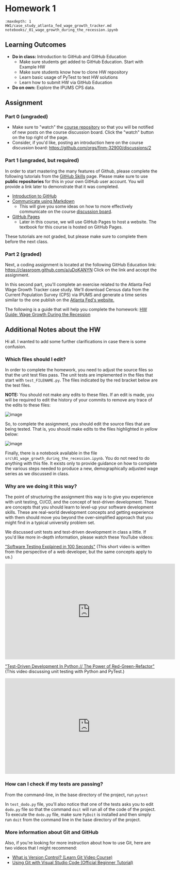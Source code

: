 # Homework 1

```{toctree}
:maxdepth: 1
HW1/case_study_atlanta_fed_wage_growth_tracker.md
notebooks/_01_wage_growth_during_the_recession.ipynb
```

## Learning Outcomes

- **Do in class:** Introduction to GitHub and GitHub Education
    - Make sure students get added to GitHub Education. Start with Example HW
    - Make sure students know how to clone HW repository
    - Learn basic usage of PyTest to test HW solutions
    - Learn how to submit HW via GitHub Education
- **Do on own:** Explore the IPUMS CPS data.

## Assignment

### Part 0 (ungraded)

- Make sure to "watch" the [course repository](https://github.com/finm-32900/finm-32900-data-science) so that you will be notified of new posts on the course discussion board. Click the "watch" button on the top right of the page.
- Consider, if you'd like, posting an introduction here on the course discussion board: https://github.com/orgs/finm-32900/discussions/2


### Part 1 (ungraded, but required)

In order to start mastering the many features of Github, please complete the following tutorials from the [GitHub Skills](https://skills.github.com/) page. Please make sure to use **public repositories** for this in your own GitHub user account. You will provide a link later to demonstrate that it was completed.

 - [Introduction to GitHub](https://github.com/skills/introduction-to-github)
 - [Communicate using Markdown](https://github.com/skills/communicate-using-markdown)
   - This will give you some ideas on how to more effectively communicate on the course [discussion board](https://github.com/orgs/finm-32900/discussions).
 - [GitHub Pages](https://github.com/skills/github-pages)
   - Later in this course, we will use GitHub Pages to host a website. The textbook for this course is hosted on GitHub Pages.
 
These tutorials are not graded, but please make sure to complete them before the next class.

### Part 2 (graded)

Next, a coding assignment is located at the following GitHub Education link: https://classroom.github.com/a/uDoKANYN
Click on the link and accept the assignment.

In this second part, you'll complete an exercise related to the Atlanta Fed Wage Growth Tracker case study. We'll download Census data from the Current Population Survey (CPS) via IPUMS and generate a time series similar to the one publish on the [Atlanta Fed's website.](https://www.atlantafed.org/chcs/wage-growth-tracker)

The following is a guide that will help you complete the homework: [HW Guide: Wage Growth During the Recession](./notebooks/_01_wage_growth_during_the_recession.ipynb)



## Additional Notes about the HW

Hi all. I wanted to add some further clarifications in case there is some confusion. 

### Which files should I edit?

In order to complete the homework, you need to adjust the source files so that the unit test files pass. The unit tests are implemented in the files that start with `test_FILENAME.py`. The files indicated by the red bracket below are the test files. 

**NOTE:** You should not make any edits to these files. If an edit is made, you will be required to edit the history of your commits to remove any trace of the edits to these files:

![image](./assets/hw2_test_files.png)

So, to complete the assignment, you should edit the source files that are being tested. That is, you should make edits to the files highlighted in yellow below:

![image](./assets/HW2_files_to_edit.png)


Finally, there is a notebook available in the file `src\01_wage_growth_during_the_recession.ipynb`. You do not need to do anything with this file. It exists only to provide guidance on how to complete the various steps needed to produce a new, demographically adjusted wage series as we discussed in class. 

### Why are we doing it this way? 

The point of structuring the assignment this way is to give you experience with unit testing, CI/CD, and the concept of test-driven development. These are concepts that you should learn to level-up your software development skills. These are real-world development concepts and getting experience with them should move you beyond the over-simplified approach that you might find in a typical university problem set.

We discussed unit tests and test-driven development in class a little. If you'd like more in-depth information, please watch these YouTube videos:

["Software Testing Explained in 100 Seconds"](https://www.youtube.com/watch?v=u6QfIXgjwGQ) (This short video is written from the perspective of a web developer, but the same concepts apply to us.)

<iframe width="560" height="315" src="https://www.youtube.com/embed/u6QfIXgjwGQ?si=-UGtBRl9aVCxV_N8" title="YouTube video player" frameborder="0" allow="accelerometer; autoplay; clipboard-write; encrypted-media; gyroscope; picture-in-picture; web-share" referrerpolicy="strict-origin-when-cross-origin" allowfullscreen></iframe>

["Test-Driven Development In Python // The Power of Red-Green-Refactor"](https://www.youtube.com/watch?v=B1j6k2j2eJg) (This video discussing unit testing with Python and PyTest.)

<iframe width="560" height="315" src="https://www.youtube.com/embed/B1j6k2j2eJg?si=ScZi46xUE4TN58N4" title="YouTube video player" frameborder="0" allow="accelerometer; autoplay; clipboard-write; encrypted-media; gyroscope; picture-in-picture; web-share" referrerpolicy="strict-origin-when-cross-origin" allowfullscreen></iframe>

### How can I check if my tests are passing?

From the command-line, in the base directory of the project, run `pytest`

In `test_dodo.py` file, you'll also notice that one of the tests asks you to edit `dodo.py` file so that the command `doit` will run all of the code of the project. To execute the `dodo.py` file, make sure `PyDoit` is installed and then simply run `doit` from the command line in the base directory of the project.


### More information about Git and GitHub

Also, if you're looking for more instruction about how to use Git, here are two videos that I might recommend:

- [What is Version Control? (Learn Git Video Course)](https://www.youtube.com/watch?v=M-O8ZNW9icQ)
- [Using Git with Visual Studio Code (Official Beginner Tutorial)](https://www.youtube.com/watch?v=i_23KUAEtUM)
